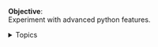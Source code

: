 **Objective**:<br/>
Experiment with advanced python features. 
<details>	
  <summary> Topics </summary>
  
  - Decorators
     - Function Decorators
     - Class Decorators
     - Stacked Decorators
     - Wrappers
  - Containers
     - NamedTuple
     - Enum

</details>

